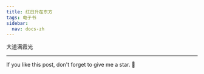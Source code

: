 ```yaml
---
title: 红日升在东方
tags: 电子书
sidebar:
  nav: docs-zh
---
```


大道满霞光

<!--more-->

---

If you like this post, don't forget to give me a star. :star2:

